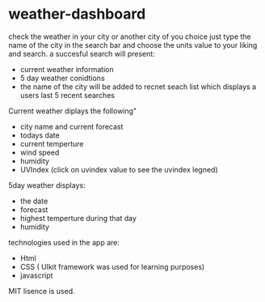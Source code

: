 # weather-dashboard

check the weather in your city or another city of you choice just type the name of the city in the search bar and choose the units value to your liking and search.
a succesful search will present:

* current weather information
* 5 day weather conidtions 
* the name of the city will be added to recnet seach list which displays a users last 5 recent searches

Current weather diplays the following"
* city name and current forecast
* todays date
* current temperture
* wind speed
* humidity
* UVIndex (click on uvindex value to see the uvindex legned)

5day weather displays:
* the date
* forecast
* highest temperture during that day
* humidity 



technologies used in the app are: 
* Html
* CSS ( UIkit framework was used for learning purposes)
* javascript

MIT lisence is used.